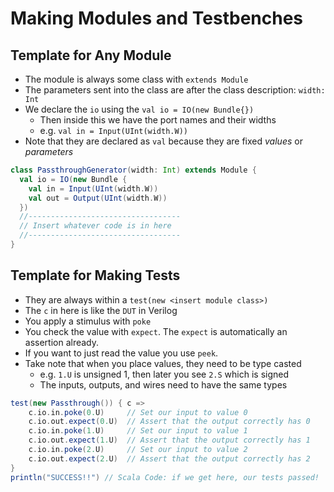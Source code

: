 
# Making Modules and Testbenches

## Template for Any Module

- The module is always some class with `extends Module`
- The parameters sent into the class are after the class description: `width: Int`
- We declare the `io` using the `val io = IO(new Bundle{})`
  - Then inside this we have the port names and their widths
  - e.g. `val in = Input(UInt(width.W))`
- Note that they are declared as `val` because they are fixed *values* or *parameters*

```scala
class PassthroughGenerator(width: Int) extends Module { 
  val io = IO(new Bundle {
    val in = Input(UInt(width.W))
    val out = Output(UInt(width.W))
  })
  //----------------------------------
  // Insert whatever code is in here
  //----------------------------------
}
```

## Template for Making Tests

- They are always within a `test(new <insert module class>)`
- The `c` in here is like the `DUT` in Verilog
- You apply a stimulus with `poke`
- You check the value with `expect`. The `expect` is automatically an assertion already.
- If you want to just read the value you use `peek`.
- Take note that when you place values, they need to be type casted
  - e.g. `1.U` is unsigned 1, then later you see `2.S` which is signed
  - The inputs, outputs, and wires need to have the same types

```scala
test(new Passthrough()) { c =>
    c.io.in.poke(0.U)     // Set our input to value 0
    c.io.out.expect(0.U)  // Assert that the output correctly has 0
    c.io.in.poke(1.U)     // Set our input to value 1
    c.io.out.expect(1.U)  // Assert that the output correctly has 1
    c.io.in.poke(2.U)     // Set our input to value 2
    c.io.out.expect(2.U)  // Assert that the output correctly has 2
}
println("SUCCESS!!") // Scala Code: if we get here, our tests passed!
```